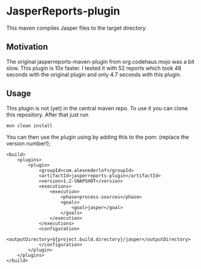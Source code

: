 JasperReports-plugin
=============

This maven compiles Jasper files to the target directory. 

Motivation
----------
The original jasperreports-maven-plugin from org.codehaus.mojo was a bit slow. This plugin is 10x faster. I tested it with 52 reports which took 48 seconds with the original plugin and only 4.7 seconds with this plugin.

Usage
-----
This plugin is not (yet) in the central maven repo. To use it you can clone this repository. After that just run

	mvn clean install

You can then use the plugin using by adding this to the pom: (replace the version number!);

	<build>
		<plugins>
			<plugin>
				<groupId>com.alexnederlof</groupId>
				<artifactId>jasperreports-plugin</artifactId>
				<version>1.2-SNAPSHOT</version>
				<executions>
					<execution>
						<phase>process-sources</phase>
		   				<goals>
		      				<goal>jasper</goal>
		   				</goals>
		   			</execution>
				</executions>
				<configuration>
					<outputDirectory>${project.build.directory}/jasper</outputDirectory>					
				</configuration>
			</plugin>
		</plugins>
	</build>
